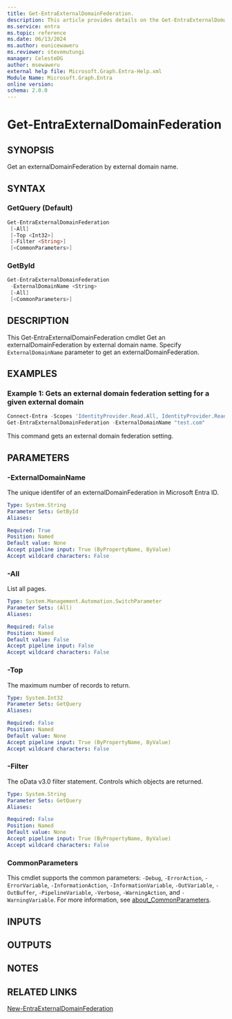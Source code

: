 ```yaml
---
title: Get-EntraExternalDomainFederation.
description: This article provides details on the Get-EntraExternalDomainFederation command.
ms.service: entra
ms.topic: reference
ms.date: 06/13/2024
ms.author: eunicewaweru
ms.reviewer: stevemutungi
manager: CelesteDG
author: msewaweru
external help file: Microsoft.Graph.Entra-Help.xml
Module Name: Microsoft.Graph.Entra
online version:
schema: 2.0.0
---
```


# Get-EntraExternalDomainFederation

## SYNOPSIS

Get an externalDomainFederation by external domain name.

## SYNTAX

### GetQuery (Default)

```powershell
Get-EntraExternalDomainFederation
 [-All] 
 [-Top <Int32>] 
 [-Filter <String>] 
 [<CommonParameters>]
```

### GetById

```powershell
Get-EntraExternalDomainFederation 
 -ExternalDomainName <String> 
 [-All] 
 [<CommonParameters>]
```

## DESCRIPTION

This Get-EntraExternalDomainFederation cmdlet Get an externalDomainFederation by external domain name. Specify `ExternalDomainName` parameter to get an externalDomainFederation.

## EXAMPLES

### Example 1: Gets an external domain federation setting for a given external domain

```powershell
Connect-Entra -Scopes 'IdentityProvider.Read.All, IdentityProvider.ReadWrite.All'
Get-EntraExternalDomainFederation -ExternalDomainName "test.com"
```

This command gets an external domain federation setting.

## PARAMETERS

### -ExternalDomainName

The unique identifer of an externalDomainFederation in Microsoft Entra ID.

```yaml
Type: System.String
Parameter Sets: GetById
Aliases:

Required: True
Position: Named
Default value: None
Accept pipeline input: True (ByPropertyName, ByValue)
Accept wildcard characters: False
```

### -All

List all pages.

```yaml
Type: System.Management.Automation.SwitchParameter
Parameter Sets: (All)
Aliases:

Required: False
Position: Named
Default value: False
Accept pipeline input: False
Accept wildcard characters: False
```

### -Top

The maximum number of records to return.

```yaml
Type: System.Int32
Parameter Sets: GetQuery
Aliases:

Required: False
Position: Named
Default value: None
Accept pipeline input: True (ByPropertyName, ByValue)
Accept wildcard characters: False
```

### -Filter

The oData v3.0 filter statement.
Controls which objects are returned.

```yaml
Type: System.String
Parameter Sets: GetQuery
Aliases:

Required: False
Position: Named
Default value: None
Accept pipeline input: True (ByPropertyName, ByValue)
Accept wildcard characters: False
```

### CommonParameters

This cmdlet supports the common parameters: `-Debug`, `-ErrorAction`, `-ErrorVariable`, `-InformationAction`, `-InformationVariable`, `-OutVariable`, `-OutBuffer`, `-PipelineVariable`, `-Verbose`, `-WarningAction`, and `-WarningVariable`. For more information, see [about_CommonParameters](https://go.microsoft.com/fwlink/?LinkID=113216).

## INPUTS

## OUTPUTS

## NOTES

## RELATED LINKS

[New-EntraExternalDomainFederation](New-EntraApplicationPolicy.md)
